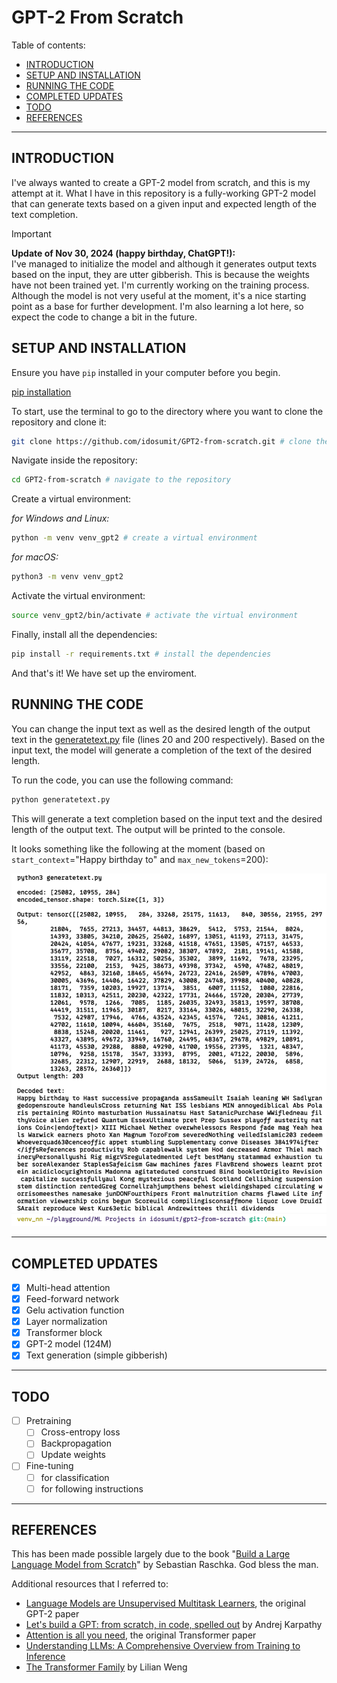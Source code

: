 # GPT-2 From Scratch

Table of contents:

- [INTRODUCTION](#introduction)
- [SETUP AND INSTALLATION](#setup-and-installation)
- [RUNNING THE CODE](#running-the-code)
- [COMPLETED UPDATES](#completed-updates)
- [TODO](#todo)
- [REFERENCES](#references)

---

## INTRODUCTION

I've always wanted to create a GPT-2 model from scratch, and this is my attempt at it. What I have in this repository is a fully-working GPT-2 model that can generate texts based on a given input and expected length of the text completion.

> [!IMPORTANT]
> **Update of Nov 30, 2024 (happy birthday, ChatGPT!):**\
> I've managed to initialize the model and although it generates output texts based on the input, they are utter gibberish. This is because the weights have not been trained yet. I'm currently working on the training process. Although the model is not very useful at the moment, it's a nice starting point as a base for further development. I'm also learning a lot here, so expect the code to change a bit in the future.

## SETUP AND INSTALLATION

Ensure you have `pip` installed in your computer before you begin.

[pip installation](https://pip.pypa.io/en/stable/installation/)

To start, use the terminal to go to the directory where you want to clone the repository and clone it:

```bash
git clone https://github.com/idosumit/GPT2-from-scratch.git # clone the repository

```

Navigate inside the repository:
```bash
cd GPT2-from-scratch # navigate to the repository
```

Create a virtual environment:

*for Windows and Linux:*
```bash
python -m venv venv_gpt2 # create a virtual environment
```

*for macOS:*
```zsh
python3 -m venv venv_gpt2
```

Activate the virtual environment:
```bash
source venv_gpt2/bin/activate # activate the virtual environment
```

Finally, install all the dependencies:
```bash
pip install -r requirements.txt # install the dependencies
```

And that's it! We have set up the enviroment.

## RUNNING THE CODE

You can change the input text as well as the desired length of the output text in the [generatetext.py](./generatetext.py) file (lines 20 and 200 respectively). Based on the input text, the model will generate a completion of the text of the desired length.

To run the code, you can use the following command:

```python
python generatetext.py
```

This will generate a text completion based on the input text and the desired length of the output text. The output will be printed to the console.

It looks something like the following at the moment (based on `start_context`="Happy birthday to" and `max_new_tokens`=200):

![generatedtext](./assets/gibberish.png)

---

## COMPLETED UPDATES

- [x] Multi-head attention
- [x] Feed-forward network
- [x] Gelu activation function
- [x] Layer normalization
- [x] Transformer block
- [x] GPT-2 model (124M)
- [x] Text generation (simple gibberish)

---

## TODO

- [ ] Pretraining
  - [ ] Cross-entropy loss
  - [ ] Backpropagation
  - [ ] Update weights
- [ ] Fine-tuning
  - [ ] for classification
  - [ ] for following instructions

---

## REFERENCES

This has been made possible largely due to the book "[Build a Large Language Model from Scratch](https://www.manning.com/books/build-a-large-language-model-from-scratch)" by Sebastian Raschka. God bless the man.

Additional resources that I referred to:
- [Language Models are Unsupervised Multitask Learners](https://cdn.openai.com/better-language-models/language_models_are_unsupervised_multitask_learners.pdf), the original GPT-2 paper
- [Let's build a GPT: from scratch, in code, spelled out](https://www.youtube.com/watch?v=kCc8FmEb1nY&t=9s) by Andrej Karpathy
- [Attention is all you need](https://arxiv.org/abs/1706.03762), the original Transformer paper
- [Understanding LLMs: A Comprehensive Overview from Training to Inference](https://arxiv.org/abs/2401.02038)
- [The Transformer Family](https://lilianweng.github.io/posts/2023-01-27-the-transformer-family-v2/) by Lilian Weng

